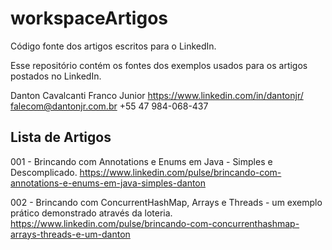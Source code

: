 # workspaceArtigos
Código fonte dos artigos escritos para o LinkedIn.

Esse repositório contém os fontes dos exemplos usados para os artigos postados no LinkedIn.

Danton Cavalcanti Franco Junior
https://www.linkedin.com/in/dantonjr/
falecom@dantonjr.com.br
+55 47 984-068-437

## Lista de Artigos

001 - Brincando com Annotations e Enums em Java - Simples e Descomplicado.
https://www.linkedin.com/pulse/brincando-com-annotations-e-enums-em-java-simples-danton

002 - Brincando com ConcurrentHashMap, Arrays e Threads - um exemplo prático demonstrado através da loteria.
https://www.linkedin.com/pulse/brincando-com-concurrenthashmap-arrays-threads-e-um-danton

